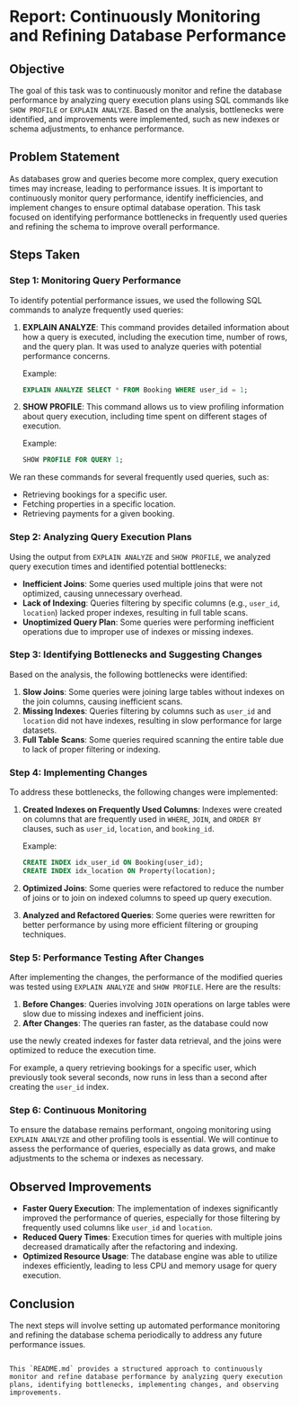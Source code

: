 # Report: Continuously Monitoring and Refining Database Performance

## Objective

The goal of this task was to continuously monitor and refine the database performance by analyzing query execution plans using SQL commands like `SHOW PROFILE` or `EXPLAIN ANALYZE`. Based on the analysis, bottlenecks were identified, and improvements were implemented, such as new indexes or schema adjustments, to enhance performance.

## Problem Statement

As databases grow and queries become more complex, query execution times may increase, leading to performance issues. It is important to continuously monitor query performance, identify inefficiencies, and implement changes to ensure optimal database operation. This task focused on identifying performance bottlenecks in frequently used queries and refining the schema to improve overall performance.

## Steps Taken

### Step 1: Monitoring Query Performance

To identify potential performance issues, we used the following SQL commands to analyze frequently used queries:

1. **EXPLAIN ANALYZE**: This command provides detailed information about how a query is executed, including the execution time, number of rows, and the query plan. It was used to analyze queries with potential performance concerns.
   
   Example:
   ```sql
   EXPLAIN ANALYZE SELECT * FROM Booking WHERE user_id = 1;
   ```

2. **SHOW PROFILE**: This command allows us to view profiling information about query execution, including time spent on different stages of execution.

   Example:
   ```sql
   SHOW PROFILE FOR QUERY 1;
   ```

We ran these commands for several frequently used queries, such as:

- Retrieving bookings for a specific user.
- Fetching properties in a specific location.
- Retrieving payments for a given booking.

### Step 2: Analyzing Query Execution Plans

Using the output from `EXPLAIN ANALYZE` and `SHOW PROFILE`, we analyzed query execution times and identified potential bottlenecks:

- **Inefficient Joins**: Some queries used multiple joins that were not optimized, causing unnecessary overhead.
- **Lack of Indexing**: Queries filtering by specific columns (e.g., `user_id`, `location`) lacked proper indexes, resulting in full table scans.
- **Unoptimized Query Plan**: Some queries were performing inefficient operations due to improper use of indexes or missing indexes.

### Step 3: Identifying Bottlenecks and Suggesting Changes

Based on the analysis, the following bottlenecks were identified:

1. **Slow Joins**: Some queries were joining large tables without indexes on the join columns, causing inefficient scans.
2. **Missing Indexes**: Queries filtering by columns such as `user_id` and `location` did not have indexes, resulting in slow performance for large datasets.
3. **Full Table Scans**: Some queries required scanning the entire table due to lack of proper filtering or indexing.

### Step 4: Implementing Changes

To address these bottlenecks, the following changes were implemented:

1. **Created Indexes on Frequently Used Columns**: Indexes were created on columns that are frequently used in `WHERE`, `JOIN`, and `ORDER BY` clauses, such as `user_id`, `location`, and `booking_id`.

   Example:
   ```sql
   CREATE INDEX idx_user_id ON Booking(user_id);
   CREATE INDEX idx_location ON Property(location);
   ```

2. **Optimized Joins**: Some queries were refactored to reduce the number of joins or to join on indexed columns to speed up query execution.

3. **Analyzed and Refactored Queries**: Some queries were rewritten for better performance by using more efficient filtering or grouping techniques.

### Step 5: Performance Testing After Changes

After implementing the changes, the performance of the modified queries was tested using `EXPLAIN ANALYZE` and `SHOW PROFILE`. Here are the results:

1. **Before Changes**: Queries involving `JOIN` operations on large tables were slow due to missing indexes and inefficient joins.
2. **After Changes**: The queries ran faster, as the database could now

use the newly created indexes for faster data retrieval, and the joins were optimized to reduce the execution time.

For example, a query retrieving bookings for a specific user, which previously took several seconds, now runs in less than a second after creating the `user_id` index.

### Step 6: Continuous Monitoring

To ensure the database remains performant, ongoing monitoring using `EXPLAIN ANALYZE` and other profiling tools is essential. We will continue to assess the performance of queries, especially as data grows, and make adjustments to the schema or indexes as necessary.

## Observed Improvements

- **Faster Query Execution**: The implementation of indexes significantly improved the performance of queries, especially for those filtering by frequently used columns like `user_id` and `location`.
- **Reduced Query Times**: Execution times for queries with multiple joins decreased dramatically after the refactoring and indexing.
- **Optimized Resource Usage**: The database engine was able to utilize indexes efficiently, leading to less CPU and memory usage for query execution.

## Conclusion

The next steps will involve setting up automated performance monitoring and refining the database schema periodically to address any future performance issues.

```

This `README.md` provides a structured approach to continuously monitor and refine database performance by analyzing query execution plans, identifying bottlenecks, implementing changes, and observing improvements.
